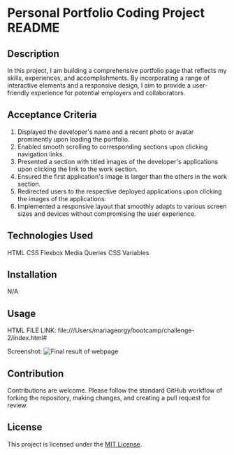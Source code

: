  # Personal Portfolio Coding Project README

## Description

In this project, I am building a comprehensive portfolio page that reflects my skills, experiences, and accomplishments. By incorporating a range of interactive elements and a responsive design, I aim to provide a user-friendly experience for potential employers and collaborators.

## Acceptance Criteria

1. Displayed the developer's name and a recent photo or avatar prominently upon loading the portfolio.
2. Enabled smooth scrolling to corresponding sections upon clicking navigation links.
3. Presented a section with titled images of the developer's applications upon clicking the link to the work section.
4. Ensured the first application's image is larger than the others in the work section.
5. Redirected users to the respective deployed applications upon clicking the images of the applications.
6. Implemented a responsive layout that smoothly adapts to various screen sizes and devices without compromising the user experience.

## Technologies Used
HTML
CSS
Flexbox
Media Queries
CSS Variables

## Installation

N/A

## Usage

HTML FILE LINK: file:///Users/mariageorgy/bootcamp/challenge-2/index.html#

Screenshot: ![Final result of webpage](screenshot.png)

## Contribution

Contributions are welcome. Please follow the standard GitHub workflow of forking the repository, making changes, and creating a pull request for review.

## License

This project is licensed under the [MIT License](https://opensource.org/licenses/MIT).